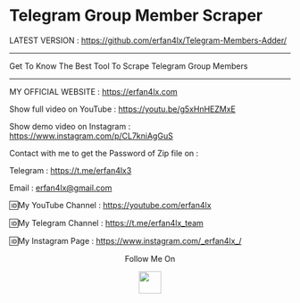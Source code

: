 # Telegram Group Member Scraper
LATEST VERSION : https://github.com/erfan4lx/Telegram-Members-Adder/


***
 Get To Know The Best Tool To Scrape Telegram Group Members
***

 MY OFFICIAL WEBSITE : https://erfan4lx.com

Show full video on YouTube : https://youtu.be/g5xHnHEZMxE

Show demo video on Instagram : https://www.instagram.com/p/CL7kniAgGuS

Contact with me to get the Password of Zip file on :

 Telegram : https://t.me/erfan4lx3
  
 Email : erfan4lx@gmail.com

🆔My YouTube Channel : https://youtube.com/erfan4lx

🆔My Telegram Channel : https://t.me/erfan4lx_team

🆔My Instagram Page : https://www.instagram.com/_erfan4lx_/

<p align="center">
  Follow Me On
</p>
<p align="center">
  <a href="https://www.youtube.com/c/erfan4lx?sub_confirmation=1">
    <img src="https://www.iconsdb.com/icons/preview/black/youtube-4-xxl.png" width="40" height="40">
  </a>
</p>
